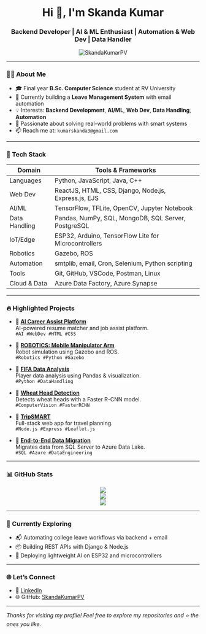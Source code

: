 <h1 align="center">Hi 👋, I'm Skanda Kumar</h1>
<h3 align="center">Backend Developer | AI & ML Enthusiast | Automation & Web Dev | Data Handler</h3>

<p align="center">
  <img src="https://komarev.com/ghpvc/?username=SkandaKumarPV&label=Profile%20views&color=0e75b6&style=flat" alt="SkandaKumarPV" />
</p>

---

### 🧑‍💻 About Me

- 🎓 Final year **B.Sc. Computer Science** student at RV University  
- 🔭 Currently building a **Leave Management System** with email automation  
- 💡 Interests: **Backend Development**, **AI/ML**, **Web Dev**, **Data Handling**, **Automation**
- 🧠 Passionate about solving real-world problems with smart systems
- 📫 Reach me at: `kumarskanda3@gmail.com`

---

### 🚀 Tech Stack

| Domain       | Tools & Frameworks                                                   |
|--------------|----------------------------------------------------------------------|
| Languages    | Python, JavaScript, Java, C++                                        |
| Web Dev      | ReactJS, HTML, CSS, Django, Node.js, Express.js, EJS                |
| AI/ML        | TensorFlow, TFLite, OpenCV, Jupyter Notebook                         |
| Data Handling| Pandas, NumPy, SQL, MongoDB, SQL Server, PostgreSQL                  |
| IoT/Edge     | ESP32, Arduino, TensorFlow Lite for Microcontrollers                 |
| Robotics     | Gazebo, ROS                                                          |
| Automation   | smtplib, email, Cron, Selenium, Python scripting                     |
| Tools        | Git, GitHub, VSCode, Postman, Linux                                  |
| Cloud & Data | Azure Data Factory, Azure Synapse                                    |

---

### 🔥 Highlighted Projects

- 🔹 [**AI Career Assist Platform**](https://github.com/SkandaKumarPV/AI-CarrerAssist-platform)  
  AI-powered resume matcher and job assist platform.  
  `#AI #WebDev #HTML #CSS`

- 🔹 [**ROBOTICS: Mobile Manipulator Arm**](https://github.com/SkandaKumarPV/ROBOTICS-Mobile-Manipulator-Arm)  
  Robot simulation using Gazebo and ROS.  
  `#Robotics #Python #Gazebo`

- 🔹 [**FIFA Data Analysis**](https://github.com/SkandaKumarPV/FIFA_data_analysis)  
  Player data analysis using Pandas & visualization.  
  `#Python #DataHandling`

- 🔹 [**Wheat Head Detection**](https://github.com/SkandaKumarPV/Wheat-Head-detection)  
  Detects wheat heads with a Faster R-CNN model.  
  `#ComputerVision #FasterRCNN`

- 🔹 [**TripSMART**](https://github.com/SkandaKumarPV/TRIP_SMART-web-dev)  
  Full-stack web app for travel planning.  
  `#Node.js #Express #Leaflet.js`

- 🔹 [**End-to-End Data Migration**](https://github.com/SkandaKumarPV/END-TO-END-DATA-MIGRATION-)  
  Migrates data from SQL Server to Azure Data Lake.  
  `#SQL #Azure #DataEngineering`

---

### 📊 GitHub Stats

<p align="center">
  <img src="https://github-readme-stats.vercel.app/api?username=SkandaKumarPV&show_icons=true&theme=tokyonight" />
  <br />
  <img src="https://github-readme-streak-stats.herokuapp.com?user=SkandaKumarPV&theme=tokyonight" />
  <br />
  <img src="https://github-readme-stats.vercel.app/api/top-langs/?username=SkandaKumarPV&layout=compact&theme=tokyonight" />
</p>

---

### 🌱 Currently Exploring

- 📬 Automating college leave workflows via backend + email
- 📦 Building REST APIs with Django & Node.js
- 🤖 Deploying lightweight AI on ESP32 and microcontrollers

---

### 🌐 Let’s Connect

- 💼 [LinkedIn](https://www.linkedin.com/in/skanda-kumar-pv?utm_source=share&utm_campaign=share_via&utm_content=profile&utm_medium=android_app)
- 🌐 GitHub: [SkandaKumarPV](https://github.com/SkandaKumarPV)

---

_Thanks for visiting my profile! Feel free to explore my repositories and ⭐ the ones you like._
